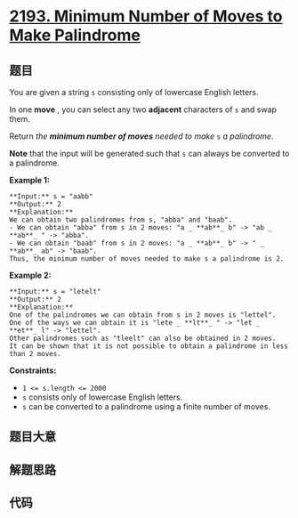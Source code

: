 # [2193. Minimum Number of Moves to Make Palindrome](https://leetcode.com/problems/minimum-number-of-moves-to-make-palindrome)

## 题目

You are given a string `s` consisting only of lowercase English letters.

In one **move** , you can select any two **adjacent** characters of `s` and
swap them.

Return _the **minimum number of moves** needed to make_ `s` _a palindrome_.

**Note** that the input will be generated such that `s` can always be
converted to a palindrome.



**Example 1:**

    
    
    **Input:** s = "aabb"
    **Output:** 2
    **Explanation:**
    We can obtain two palindromes from s, "abba" and "baab". 
    - We can obtain "abba" from s in 2 moves: "a _ **ab**_ b" -> "ab _ **ab**_ " -> "abba".
    - We can obtain "baab" from s in 2 moves: "a _ **ab**_ b" -> " _ **ab**_ ab" -> "baab".
    Thus, the minimum number of moves needed to make s a palindrome is 2.
    

**Example 2:**

    
    
    **Input:** s = "letelt"
    **Output:** 2
    **Explanation:**
    One of the palindromes we can obtain from s in 2 moves is "lettel".
    One of the ways we can obtain it is "lete _ **lt**_ " -> "let _ **et**_ l" -> "lettel".
    Other palindromes such as "tleelt" can also be obtained in 2 moves.
    It can be shown that it is not possible to obtain a palindrome in less than 2 moves.
    



**Constraints:**

  * `1 <= s.length <= 2000`
  * `s` consists only of lowercase English letters.
  * `s` can be converted to a palindrome using a finite number of moves.


## 题目大意

## 解题思路

## 代码

```javascript

```

